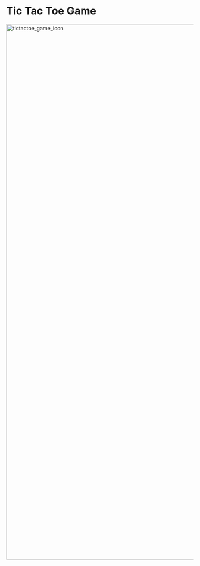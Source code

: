 # Tic Tac Toe Game
 
<img width="1440" alt="tictactoe_game_icon" src="https://github.com/dqdthanhthanh/tic_tac_toe_game/assets/57259604/78d428e8-d380-4f77-aea8-83f3f0c682f0">
